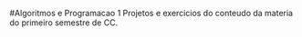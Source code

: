 #Algoritmos e Programacao 1
Projetos e exercicios do conteudo da materia do primeiro semestre de CC.
